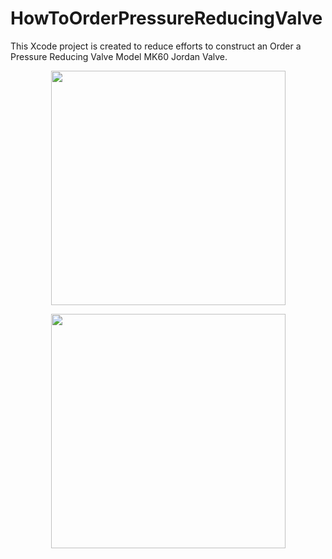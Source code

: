 # HowToOrderPressureReducingValve
This Xcode project is created to  reduce efforts to construct an Order a Pressure Reducing Valve Model MK60 Jordan Valve.

<p align="center">
    <img src="https://github.com/carlos-santiago-2017/HowToOrderPRValveProjectMK60/blob/master/howToOrderMK60screenshot.png" width="375">
</p>

<p align="center">
    <img src="https://github.com/carlos-santiago-2017/HowToOrderPRValveProjectMK60/blob/master/destinationViewController.png" width="375">
</p>
